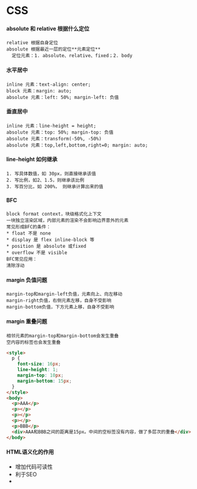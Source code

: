# CSS

#### absolute 和 relative 根据什么定位

```
relative 根据自身定位
absolute 根据最近一层的定位**元素定位**
  定位元素：1. absolute、relative、fixed；2. body
```

#### 水平居中
```
inline 元素：text-align: center;
block 元素：margin: auto;
absolute 元素：left: 50%; margin-left: 负值
```

#### 垂直居中
```
inline 元素：line-height = height;
absolute 元素：top: 50%; margin-top: 负值
absolute 元素：transform(-50%, -50%)
absolute 元素：top,left,bottom,right=0; margin: auto;
```

#### line-height 如何继承
```
1. 写具体数值，如 30px，则直接继承该值
2. 写比例，如2、1.5，则继承该比例
3. 写百分比，如 200%， 则继承计算出来的值
```

#### BFC
```
block format context，块级格式化上下文
一块独立渲染区域，内部元素的渲染不会影响边界意外的元素
常见形成BFC的条件：
* float 不是 none
* display 是 flex inline-block 等
* position 是 absolute 或fixed
* overflow 不是 visible
BFC常见应用：
清除浮动
```

#### margin 负值问题
```
margin-top和margin-left负值，元素向上、向左移动  
margin-right负值，右侧元素左移，自身不受影响  
margin-bottom负值，下方元素上移，自身不受影响
```

#### margin 重叠问题
```
相邻元素的margin-top和margin-bottom会发生重叠
空内容的标签也会发生重叠
```
```html
<style>
  p {
    font-size: 16px;
    line-height: 1;
    margin-top: 10px;
    margin-bottom: 15px;
  }
</style>
<body>
  <p>AAA</p>
  <p></p>
  <p></p>
  <p></p>
  <p>BBB</p>
  <div>AAA和BBB之间的距离是15px。中间的空标签没有内容，做了多层次的重叠</div>
</body>
```

#### HTML语义化的作用
- 增加代码可读性
- 利于SEO
- 